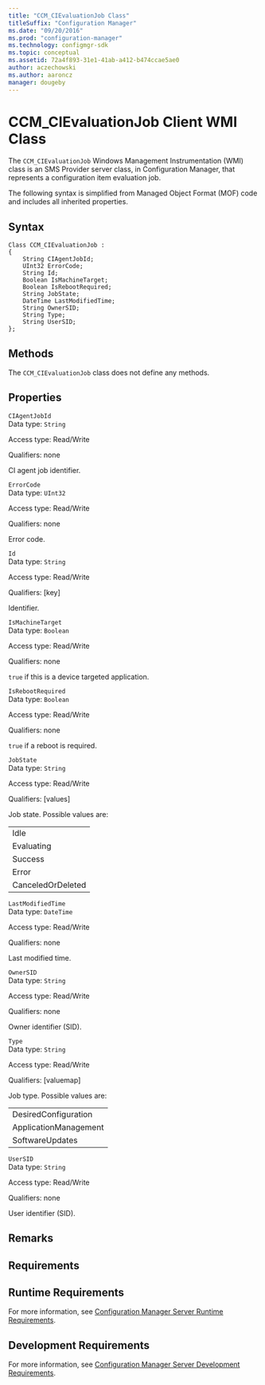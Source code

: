 ```yaml
---
title: "CCM_CIEvaluationJob Class"
titleSuffix: "Configuration Manager"
ms.date: "09/20/2016"
ms.prod: "configuration-manager"
ms.technology: configmgr-sdk
ms.topic: conceptual
ms.assetid: 72a4f893-31e1-41ab-a412-b474ccae5ae0
author: aczechowski
ms.author: aaroncz
manager: dougeby
---
```

# CCM_CIEvaluationJob Client WMI Class
The `CCM_CIEvaluationJob` Windows Management Instrumentation (WMI) class is an SMS Provider server class, in Configuration Manager, that represents a configuration item evaluation job.   

 The following syntax is simplified from Managed Object Format (MOF) code and includes all inherited properties.  

## Syntax  

```  
Class CCM_CIEvaluationJob :    
{  
    String CIAgentJobId;  
    UInt32 ErrorCode;  
    String Id;  
    Boolean IsMachineTarget;  
    Boolean IsRebootRequired;  
    String JobState;  
    DateTime LastModifiedTime;  
    String OwnerSID;  
    String Type;  
    String UserSID;  
};  
```  

## Methods  
 The `CCM_CIEvaluationJob` class does not define any methods.  

## Properties  
 `CIAgentJobId`  
 Data type: `String`  

 Access type: Read/Write  

 Qualifiers: none  

 CI agent job identifier.    

 `ErrorCode`  
 Data type: `UInt32`  

 Access type: Read/Write  

 Qualifiers: none  

 Error code.    

 `Id`  
 Data type: `String`  

 Access type: Read/Write  

 Qualifiers: [key]  

 Identifier.    

 `IsMachineTarget`  
 Data type: `Boolean`  

 Access type: Read/Write  

 Qualifiers: none  

 `true` if this is a device targeted application.     

 `IsRebootRequired`  
 Data type: `Boolean`  

 Access type: Read/Write  

 Qualifiers: none  

 `true` if a reboot is required.    

 `JobState`  
 Data type: `String`  

 Access type: Read/Write  

 Qualifiers: [values]  

 Job state. Possible values are:    

||  
|-|  
|Idle|  
|Evaluating|  
|Success|  
|Error|  
|CanceledOrDeleted|  

 `LastModifiedTime`  
 Data type: `DateTime`  

 Access type: Read/Write  

 Qualifiers: none  

 Last modified time.    

 `OwnerSID`  
 Data type: `String`  

 Access type: Read/Write  

 Qualifiers: none  

 Owner identifier (SID).    

 `Type`  
 Data type: `String`  

 Access type: Read/Write  

 Qualifiers: [valuemap]  

 Job type. Possible values are:   

||  
|-|  
|DesiredConfiguration|  
|ApplicationManagement|  
|SoftwareUpdates|  

 `UserSID`  
 Data type: `String`  

 Access type: Read/Write  

 Qualifiers: none  

 User identifier (SID).    

## Remarks  

## Requirements  

## Runtime Requirements  
 For more information, see [Configuration Manager Server Runtime Requirements](../../../../../develop/core/reqs/server-runtime-requirements.md).  

## Development Requirements  
 For more information, see [Configuration Manager Server Development Requirements](../../../../../develop/core/reqs/server-development-requirements.md).
